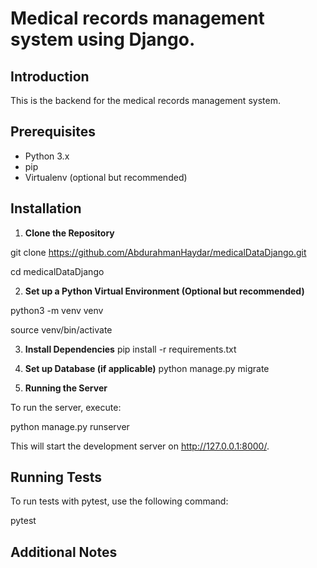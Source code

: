 # Medical records management system using Django.

## Introduction
This is the backend for the medical records management system.

## Prerequisites
- Python 3.x
- pip
- Virtualenv (optional but recommended)

## Installation

1. **Clone the Repository**


git clone https://github.com/AbdurahmanHaydar/medicalDataDjango.git

cd medicalDataDjango

2. **Set up a Python Virtual Environment (Optional but recommended)**

python3 -m venv venv

source venv/bin/activate


3. **Install Dependencies**
pip install -r requirements.txt


4. **Set up Database (if applicable)**
python manage.py migrate


5. **Running the Server**

To run the server, execute:

python manage.py runserver



This will start the development server on http://127.0.0.1:8000/.

## Running Tests

To run tests with pytest, use the following command:

pytest


## Additional Notes
